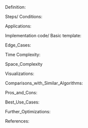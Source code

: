 Definition:

Steps/ Conditions:

Applications:

Implementation code/ Basic template:

Edge_Cases:

Time Complexity:

Space_Complexity

Visualizations:

Comparisons_with_Similar_Algorithms:

Pros_and_Cons:

Best_Use_Cases:

Further_Optimizations:

References:
